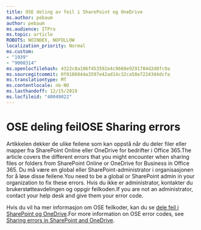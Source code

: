 ```yaml
---
title: OSE deling av feil i SharePoint og OneDrive
ms.author: pebaum
author: pebaum
ms.audience: ITPro
ms.topic: article
ROBOTS: NOINDEX, NOFOLLOW
localization_priority: Normal
ms.custom:
- "1939"
- "9000314"
ms.openlocfilehash: 4322c8a106f453592e4c9660e9291704d2d8fc9a
ms.sourcegitcommit: 0f0186044a3597e42ad14c32ca58e7224344dcfa
ms.translationtype: MT
ms.contentlocale: nb-NO
ms.lasthandoff: 12/15/2019
ms.locfileid: "40049022"
---
```

# <a name="ose-sharing-errors"></a><span data-ttu-id="d11d8-102">OSE deling feil</span><span class="sxs-lookup"><span data-stu-id="d11d8-102">OSE Sharing errors</span></span>

<span data-ttu-id="d11d8-103">Artikkelen dekker de ulike feilene som kan oppstå når du deler filer eller mapper fra SharePoint Online eller OneDrive for bedrifter i Office 365.</span><span class="sxs-lookup"><span data-stu-id="d11d8-103">The article covers the different errors that you might encounter when sharing files or folders from SharePoint Online or OneDrive for Business in Office 365.</span></span> <span data-ttu-id="d11d8-104">Du må være en global eller SharePoint-administrator i organisasjonen for å løse disse feilene.</span><span class="sxs-lookup"><span data-stu-id="d11d8-104">You need to be a global or SharePoint admin in your organization to fix these errors.</span></span> <span data-ttu-id="d11d8-105">Hvis du ikke er administrator, kontakter du brukerstøtteavdelingen og oppgir feilkoden.</span><span class="sxs-lookup"><span data-stu-id="d11d8-105">If you are not an administrator, contact your help desk and give them your error code.</span></span>

<span data-ttu-id="d11d8-106">Hvis du vil ha mer informasjon om OSE feilkoder, kan du se [dele feil i SharePoint og OneDrive](https://docs.microsoft.com/sharepoint/sharepoint-onedrive-error-message).</span><span class="sxs-lookup"><span data-stu-id="d11d8-106">For more information on OSE error codes, see [Sharing errors in SharePoint and OneDrive](https://docs.microsoft.com/sharepoint/sharepoint-onedrive-error-message).</span></span>

